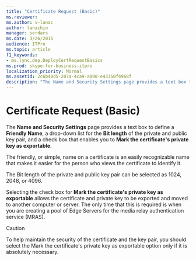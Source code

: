 ```yaml
---
title: "Certificate Request (Basic)"
ms.reviewer: 
ms.author: v-lanac
author: lanachin
manager: serdars
ms.date: 3/26/2015
audience: ITPro
ms.topic: article
f1_keywords:
- ms.lync.dep.DeployCertRequestBasics
ms.prod: skype-for-business-itpro
localization_priority: Normal
ms.assetid: 2c6b40d5-207a-4ca9-a090-e43350f4968f
description: "The Name and Security Settings page provides a text box to define a Friendly Name, a drop-down list for the Bit length of the private and public key pair, and a check box that enables you to Mark the certificate's private key as exportable."
---
```


# Certificate Request (Basic)
 
The **Name and Security Settings** page provides a text box to define a **Friendly Name**, a drop-down list for the **Bit length** of the private and public key pair, and a check box that enables you to **Mark the certificate's private key as exportable**.
  
The friendly, or simple, name on a certificate is an easily recognizable name that makes it easier for the person who views the certificate to identify it.
  
The Bit length of the private and public key pair can be selected as 1024, 2048, or 4096.
  
Selecting the check box for **Mark the certificate's private key as exportable** allows the certificate and private key to be exported and moved to another computer or server. The only time that this is required is when you are creating a pool of Edge Servers for the media relay authentication service (MRAS).
  
> [!CAUTION]
> To help maintain the security of the certificate and the key pair, you should select the Mark the certificate's private key as exportable option only if it is absolutely necessary. 
  

